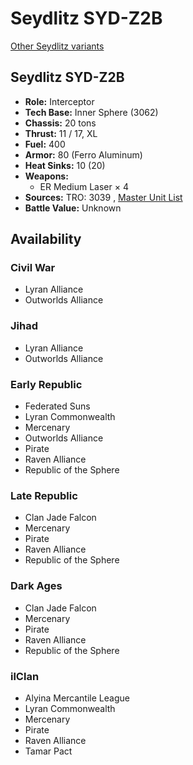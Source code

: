 # Seydlitz SYD-Z2B 

[Other Seydlitz variants](../seydlitz.md) 

## Seydlitz SYD-Z2B 

- **Role:** Interceptor 
- **Tech Base:** Inner Sphere (3062) 
- **Chassis:** 20 tons 
- **Thrust:** 11 / 17, XL 
- **Fuel:** 400 
- **Armor:** 80 (Ferro Aluminum) 
- **Heat Sinks:** 10 (20) 
- **Weapons:** 
  - ER Medium Laser × 4 
- **Sources:** TRO: 3039 , [Master Unit List](http://masterunitlist.info/Unit/Details/2883) 
- **Battle Value:** Unknown 

## Availability 

### Civil War 

- Lyran Alliance 
- Outworlds Alliance 

### Jihad 

- Lyran Alliance 
- Outworlds Alliance 

### Early Republic 

- Federated Suns 
- Lyran Commonwealth 
- Mercenary 
- Outworlds Alliance 
- Pirate 
- Raven Alliance 
- Republic of the Sphere 

### Late Republic 

- Clan Jade Falcon 
- Mercenary 
- Pirate 
- Raven Alliance 
- Republic of the Sphere 

### Dark Ages 

- Clan Jade Falcon 
- Mercenary 
- Pirate 
- Raven Alliance 
- Republic of the Sphere 

### ilClan 

- Alyina Mercantile League 
- Lyran Commonwealth 
- Mercenary 
- Pirate 
- Raven Alliance 
- Tamar Pact 

